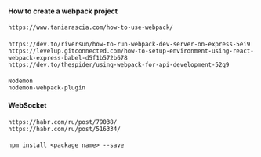#### How to create a webpack project

    https://www.taniarascia.com/how-to-use-webpack/

####
    
    https://dev.to/riversun/how-to-run-webpack-dev-server-on-express-5ei9
    https://levelup.gitconnected.com/how-to-setup-environment-using-react-webpack-express-babel-d5f1b572b678
    https://dev.to/thespider/using-webpack-for-api-development-52g9

####

    Nodemon
    nodemon-webpack-plugin

#### WebSocket 

    https://habr.com/ru/post/79038/
    https://habr.com/ru/post/516334/

####

    npm install <package name> --save